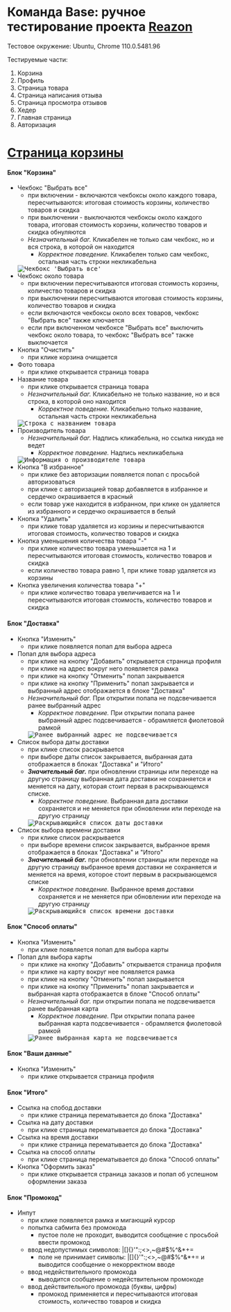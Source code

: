 # Команда Base: ручное тестирование проекта [Reazon](https://www.reazon.ru/)

Тестовое окружение: Ubuntu, Chrome 110.0.5481.96

Тестируемые части:
1. Корзина
2. Профиль
3. Страница товара
4. Страница написания отзыва
5. Страница просмотра отзывов
6. Хедер
7. Главная страница
8. Авторизация

# [Страница корзины](https://www.reazon.ru/cart)
#### Блок "Корзина"
- Чекбокс "Выбрать все"
    - при включении - включаются чекбоксы около каждого товара, пересчитываются: итоговая стоимость корзины, количество товаров и скидка
    - при выключении - выключаются чекбоксы около каждого товара, итоговая стоимость корзины, количество товаров и скидка обнуляются
    - *Незначительный баг.* Кликабелен не только сам чекбокс, но и вся строка, в которой он находится 
      - *Корректное поведение.* Кликабелен только сам чекбокс, остальная часть строки некликабельна
    <kbd>
      <img src="/images/checkbox_select-all.png" alt="Чекбокс 'Выбрать все'">
    </kbd>
- Чекбокс около товара
    - при включении пересчитываются итоговая стоимость корзины, количество товаров и скидка
    - при выключении пересчитываются итоговая стоимость корзины, количество товаров и скидка
    - если включаются чекбоксы около всех товаров, чекбокс "Выбрать все" также ключается
    - если при включенном чекбоксе "Выбрать все" выключить чекбокс около товара, то чекбокс "Выбрать все" также выключается
- Кнопка "Очистить"
    - при клике корзина очищается
- Фото товара
    - при клике открывается страница товара
- Название товара
    - при клике открывается страница товара
    - *Незначительный баг.* Кликабельно не только название, но и вся строка, в которой оно находится 
      - *Корректное поведение.* Кликабельно только название, остальная часть строки некликабельна
    <kbd>
      <img src="/images/product_name_line.png" alt="Строка с названием товара">
    </kbd>
- Производитель товара
    - *Незначительный баг.* Надпись кликабельна, но ссылка никуда не ведет
      - *Корректное поведение.* Надпись некликабельна
    <kbd>
      <img src="/images/manufacturer_link.png" alt="Информация о производителе товара">
    </kbd>
- Кнопка "В избранное"
    - при клике без авторизации появляется попап с просьбой авторизоваться
    - при клике с авторизацией товар добавляется в избранное и сердечко окрашивается в красный
    - если товар уже находится в избранном, при клике он удаляется из избранного и сердечко окрашивается в белый
- Кнопка "Удалить"
    - при клике товар удаляется из корзины и пересчитываются итоговая стоимость, количество товаров и скидка
- Кнопка уменьшения количества товара "-"
    - при клике количество товара уменьшается на 1 и пересчитываются итоговая стоимость, количество товаров и скидка
    - если количество товара равно 1, при клике товар удаляется из корзины
- Кнопка увеличения количества товара "+"
    - при клике количество товара увеличивается на 1 и пересчитываются итоговая стоимость, количество товаров и скидка  

#### Блок "Доставка"
- Кнопка "Изменить"
  - при клике появляется попап для выбора адреса
- Попап для выбора адреса
  - при клике на кнопку "Добавить" открывается страница профиля
  - при клике на адрес вокруг него появляется рамка
  - при клике на кнопку "Отменить" попап закрывается
  - при клике на кнопку "Применить" попап закрывается и выбранный адрес отображается в блоке "Доставка"
  - *Незначительный баг.* При открытии попапа не подсвечивается ранее выбранный адрес 
    - *Корректное поведение.* При открытии попапа ранее выбранный адрес подсвечивается - обрамляется фиолетовой рамкой
    <kbd>
      <img src="/images/popup_address.png" alt="Ранее выбранный адрес не подсвечивается">
    </kbd>
- Список выбора даты доставки
  - при клике список раскрывается
  - при выборе даты список закрывается, выбранная дата отображается в блоках "Доставка" и "Итого"
  - **_Значительный баг._** при обновлении страницы или переходе на другую страницу выбранная дата доставки не сохраняется и меняется на дату, которая стоит первая в раскрывающемся списке. 
    - *Корректное поведение.* Выбранная дата доставки сохраняется и не меняется при обновлении или переходе на другую страницу
    <kbd>
      <img src="/images/delivery_date_list.png" alt="Раскрывающийся список даты доставки">
    </kbd>
- Список выбора времени доставки
  - при клике список раскрывается
  - при выборе времени список закрывается, выбранное время отображается в блоках "Доставка" и "Итого"
  - **_Значительный баг._** при обновлении страницы или переходе на другую страницу выбранное время доставки не сохраняется и меняется на время, которое стоит первым в раскрывающемся списке
    - *Корректное поведение.* Выбранное время доставки сохраняется и не меняется при обновлении или переходе на другую страницу 
    <kbd>
      <img src="/images/delivery_time_list.png" alt="Раскрывающийся список времени доставки">
    </kbd>

#### Блок "Способ оплаты"
- Кнопка "Изменить"
  - при клике появляется попап для выбора карты
- Попап для выбора карты
  - при клике на кнопку "Добавить" открывается страница профиля
  - при клике на карту вокруг нее появляется рамка
  - при клике на кнопку "Отменить" попап закрывается
  - при клике на кнопку "Применить" попап закрывается и выбранная карта отображается в блоке "Способ оплаты"
  - *Незначительный баг.* при открытии попапа не подсвечивается ранее выбранная карта 
    - *Корректное поведение.* При открытии попапа ранее выбранная карта подсвечивается - обрамляется фиолетовой рамкой
    <kbd>
      <img src="/images/popup_payment-card.png" alt="Ранее выбранная карта не подсвечивается">
    </kbd>

#### Блок "Ваши данные"
- Кнопка "Изменить"
  - при клике открывается страница профиля

#### Блок "Итого"
- Ссылка на спобод доставки
  - при клике страница перематывается до блока "Доставка"
- Ссылка на дату доставки
  - при клике страница перематывается до блока "Доставка"
- Ссылка на время доставки
  - при клике страница перематывается до блока "Доставка"
- Ссылка на способ оплаты
  - при клике страница перематывается до блока "Способ оплаты"
- Кнопка "Оформить заказ"
  - при клике открывается страница заказов и попап об успешном оформлении заказа

#### Блок "Промокод"
- Инпут
  - при клике появляется рамка и мигающий курсор
  - попытка сабмита без промокода
    - пустое поле не проходит, выводится сообщение с просьбой ввести промокод
  - ввод недопустимых символов: \|[]{}'":;<>,~@#$%^&*+=
    - поле не принимает символы: \|[]{}'":;<>,~@#$%^&*+= и выводится сообщение о некорректном вводе
  - ввод недействительного промокода 
    - выводится сообщение о недействительном промокоде
  - ввод действительного промокода (буквы, цифры)
    - промокод применяется и пересчитываются итоговая стоимость, количество товаров и скидка
    